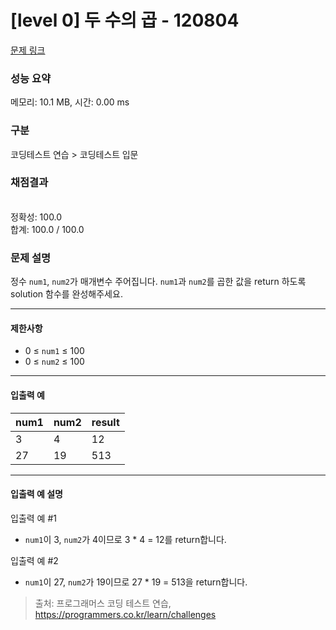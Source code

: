 # [level 0] 두 수의 곱 - 120804 

[문제 링크](https://school.programmers.co.kr/learn/courses/30/lessons/120804) 

### 성능 요약

메모리: 10.1 MB, 시간: 0.00 ms

### 구분

코딩테스트 연습 > 코딩테스트 입문

### 채점결과

<br/>정확성: 100.0<br/>합계: 100.0 / 100.0

### 문제 설명

<p style="user-select: auto;">정수 <code style="user-select: auto;">num1</code>, <code style="user-select: auto;">num2</code>가 매개변수 주어집니다. <code style="user-select: auto;">num1</code>과 <code style="user-select: auto;">num2</code>를 곱한 값을 return 하도록 solution 함수를 완성해주세요.</p>

<hr style="user-select: auto;">

<h4 style="user-select: auto;">제한사항</h4>

<ul style="user-select: auto;">
<li style="user-select: auto;">0 ≤ <code style="user-select: auto;">num1</code> ≤ 100</li>
<li style="user-select: auto;">0 ≤ <code style="user-select: auto;">num2</code> ≤ 100</li>
</ul>

<hr style="user-select: auto;">

<h4 style="user-select: auto;">입출력 예</h4>
<table class="table" style="user-select: auto;">
        <thead style="user-select: auto;"><tr style="user-select: auto;">
<th style="user-select: auto;">num1</th>
<th style="user-select: auto;">num2</th>
<th style="user-select: auto;">result</th>
</tr>
</thead>
        <tbody style="user-select: auto;"><tr style="user-select: auto;">
<td style="user-select: auto;">3</td>
<td style="user-select: auto;">4</td>
<td style="user-select: auto;">12</td>
</tr>
<tr style="user-select: auto;">
<td style="user-select: auto;">27</td>
<td style="user-select: auto;">19</td>
<td style="user-select: auto;">513</td>
</tr>
</tbody>
      </table>
<hr style="user-select: auto;">

<h4 style="user-select: auto;">입출력 예 설명</h4>

<p style="user-select: auto;">입출력 예 #1</p>

<ul style="user-select: auto;">
<li style="user-select: auto;"><code style="user-select: auto;">num1</code>이 3, <code style="user-select: auto;">num2</code>가 4이므로 3 * 4 = 12를 return합니다.</li>
</ul>

<p style="user-select: auto;">입출력 예 #2</p>

<ul style="user-select: auto;">
<li style="user-select: auto;"><code style="user-select: auto;">num1</code>이 27, <code style="user-select: auto;">num2</code>가 19이므로 27 * 19 = 513을 return합니다.</li>
</ul>


> 출처: 프로그래머스 코딩 테스트 연습, https://programmers.co.kr/learn/challenges